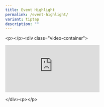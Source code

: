 ```yaml
---
title: Event Highlight
permalink: /event-highlight/
variant: tiptap
description: ""
---
```

<p>&lt;p&gt;&lt;/p&gt;&lt;div class="video-container"&gt;</p>
<div class="iframe-wrapper">
<iframe allowfullscreen="true" frameborder="0" src="https://www.youtube.com/embed/ngtj0oqBhFI?si=KB1tdQxn5a3DqoWJ"></iframe>
</div>
<p>&lt;/div&gt;&lt;p&gt;&lt;/p&gt;</p>
